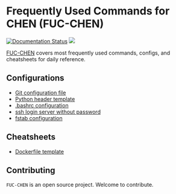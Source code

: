 # Frequently Used Commands for CHEN (FUC-CHEN)
[![Documentation Status](https://readthedocs.org/projects/fuc-chen/badge/?version=latest)](https://fuc-chen.readthedocs.io/en/latest/?badge=latest)
![](https://img.shields.io/github/stars/cpathology/FUC-CHEN.svg)

[FUC-CHEN](fuc-chen.readthedocs.io) covers most frequently used commands, configs, and cheatsheets for daily reference.

## Configurations
* [Git configuration file](configs/git.config)
* [Python header template](configs/python_head.py)
* [.bashrc configuration](configs/bashrc.config)
* [ssh login server without password](configs/ssh_login_no_passwd.md)
* [fstab configuration](configs/fstab.config)

## Cheatsheets
* [Dockerfile template](cheatsheets/Dockerfile)

## Contributing
``FUC-CHEN`` is an open source project. Welcome to contribute.